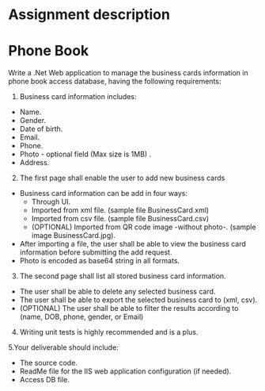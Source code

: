 # Assignment description

# Phone Book

Write a .Net Web application to manage the business cards information in phone book access database, having the following requirements:

1. Business card information includes:
  * Name.
  * Gender.
  * Date of birth.
  * Email.
  * Phone.
  * Photo - optional field (Max size is 1MB) .
  * Address.
  
2. The first page shall enable the user to add new business cards
  * Business card information can be add in four ways:
    - Through UI.
    - Imported from xml file. (sample file BusinessCard.xml)
    - Imported from csv file. (sample file BusinessCard.csv)
    - (OPTIONAL) Imported from QR code image -without photo-. (sample image BusinessCard.jpg).
  * After importing a file, the user shall be able to view the business card information before submitting the add request.
  * Photo is encoded as base64 string in all formats.
  
3. The second page shall list all stored business card information.
  * The user shall be able to delete any selected business card.
  * The user shall be able to export the selected business card to (xml, csv).
  * (OPTIONAL) The user shall be able to filter the results according to (name, DOB, phone, gender, or Email)
  
4. Writing unit tests is highly recommended and is a plus.

5.Your deliverable should include:
  * The source code.
  * ReadMe file for the IIS web application configuration (if needed).
  * Access DB file.
